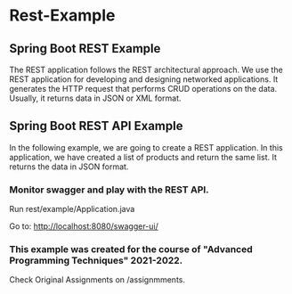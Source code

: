 # Rest-Example
## Spring Boot REST Example
The REST application follows the REST architectural approach. We use the REST application for developing and designing networked applications. It generates the HTTP request that performs CRUD operations on the data. Usually, it returns data in JSON or XML format.

## Spring Boot REST API Example
In the following example, we are going to create a REST application. In this application, we have created a list of products and return the same list. It returns the data in JSON format.

### Monitor swagger and play with the REST API.

Run rest/example/Application.java

Go to:
[http://localhost:8080/swagger-ui/](http://localhost:8080/swagger-ui/)

### This example was created for the course of "Advanced Programming Techniques" 2021-2022.

Check Original Assignments on /assignmments. 
